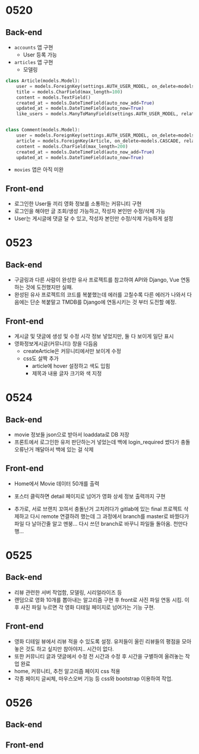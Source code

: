 # 0520
## Back-end
- `accounts` 앱 구현
  - User 등록 가능
- `articles` 앱 구현
  - 모델링
```python
class Article(models.Model):
    user = models.ForeignKey(settings.AUTH_USER_MODEL, on_delete=models.CASCADE, related_name='articles')
    title = models.CharField(max_length=100)
    content = models.TextField()
    created_at = models.DateTimeField(auto_now_add=True)
    updated_at = models.DateTimeField(auto_now=True)
    like_users = models.ManyToManyField(settings.AUTH_USER_MODEL, related_name='like_articles')


class Comment(models.Model):
    user = models.ForeignKey(settings.AUTH_USER_MODEL, on_delete=models.CASCADE, related_name='comments')
    article = models.ForeignKey(Article, on_delete=models.CASCADE, related_name='comments')
    content = models.CharField(max_length=200)
    created_at = models.DateTimeField(auto_now_add=True)
    updated_at = models.DateTimeField(auto_now=True)
```
- `movies` 앱은 아직 미완

## Front-end
- 로그인한 User들 끼리 영화 정보를 소통하는 커뮤니티 구현
- 로그인을 해야만 글 조회/생성 가능하고, 작성자 본인만 수정/삭제 가능
- User는 게시글에 댓글 달 수 있고, 작성자 본인만 수정/삭제 가능하게 설정

# 0523
## Back-end
- 구글링과 다른 사람이 완성한 유사 프로젝트를 참고하여 API와 Django, Vue 연동하는 것에 도전했지만 실패.
- 완성된 유사 프로젝트의 코드를 복붙했는데 에러를 고칠수록 다른 에러가 나와서 다음에는 단순 복붙말고 TMDB를 Django에 연동시키는 것 부터 도전할 예정.
## Front-end
- 게시글 및 댓글에 생성 및 수정 시각 정보 넣었지만, 둘 다 보이게 일단 표시
- 영화정보게시글(커뮤니티) 창을 다듬음
  - createArticle은 커뮤니티에서만 보이게 수정
  - css도 살짝 추가
    - article에 hover 설정하고 색도 입힘
    - 제목과 내용 글자 크기와 색 지정

# 0524
## Back-end
- movie 정보들 json으로 받아서 loaddata로 DB 저장
- 프론트에서 로그인한 유저 판단하는거 넣었는데 백에 login_required 썼다가 충돌 오류난거 깨달아서 백에 있는 걸 삭제
## Front-end
- Home에서 Movie 데이터 50개를 출력
- 포스터 클릭하면 detail 페이지로 넘어가 영화 상세 정보 출력까지 구현

- 추가로, 서로 브랜치 꼬여서 충돌난거 고치려다가 gitlab에 있는 final 프로젝트 삭제하고 다시 remote 연결하려 했는데 그 과정에서 branch를 master로 바꿨다가 파일 다 날아간줄 알고 멘붕... 다시 쓰던 branch로 바꾸니 파일들 돌아옴. 천만다행...
# 0525
## Back-end
- 리뷰 관련한 서버 작업함, 모델링, 시리얼라이즈 등
- 랜덤으로 영화 10개를 뽑아내는 알고리즘 구현 후 front로 사진 파일 연동 시킴. 이후 사진 파일 누르면 각 영화 디테일 페이지로 넘어가는 기능 구현.

## Front-end
- 영화 디테일 뷰에서 리뷰 적을 수 있도록 설정. 유저들이 올린 리뷰들의 평점을 모아놓은 것도 하고 싶지만 참아야지.. 시간이 없다.
- 또한 커뮤니티 글과 댓글에서 수정 전 시간과 수정 후 시간을 구별하여 올려놓는 작업 완료
- home, 커뮤니티, 추천 알고리즘 페이지 css 적용
- 각종 페이지 글씨체, 마우스오버 기능 등 css와 bootstrap 이용하여 작업.

# 0526
## Back-end

## Front-end